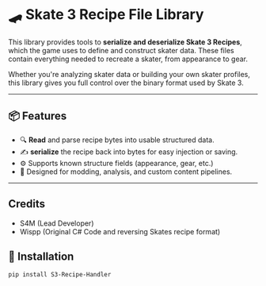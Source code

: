 # 🛹 Skate 3 Recipe File Library

This library provides tools to **serialize and deserialize Skate 3 Recipes**, which the game uses to define and construct skater data. These files contain everything needed to recreate a skater, from appearance to gear.

Whether you're analyzing skater data or building your own skater profiles, this library gives you full control over the binary format used by Skate 3.

---

## 📦 Features

- 🔍 **Read** and parse recipe bytes into usable structured data.
- ✍️ **serialize** the recipe back into bytes for easy injection or saving.
- ⚙️ Supports known structure fields (appearance, gear, etc.)
- 🧪 Designed for modding, analysis, and custom content pipelines.

---

## Credits

- S4M (Lead Developer)
- Wispp (Original C# Code and reversing Skates recipe format)

## 🧰 Installation

```bash
pip install S3-Recipe-Handler
```
